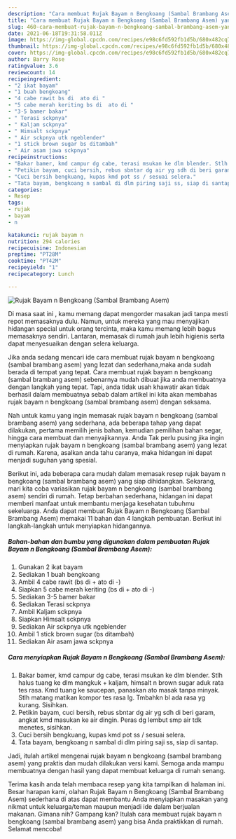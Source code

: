```yaml
---
description: "Cara membuat Rujak Bayam n Bengkoang (Sambal Brambang Asem) yang enak Untuk Jualan"
title: "Cara membuat Rujak Bayam n Bengkoang (Sambal Brambang Asem) yang enak Untuk Jualan"
slug: 460-cara-membuat-rujak-bayam-n-bengkoang-sambal-brambang-asem-yang-enak-untuk-jualan
date: 2021-06-18T19:31:58.011Z
image: https://img-global.cpcdn.com/recipes/e98c6fd592fb1d5b/680x482cq70/rujak-bayam-n-bengkoang-sambal-brambang-asem-foto-resep-utama.jpg
thumbnail: https://img-global.cpcdn.com/recipes/e98c6fd592fb1d5b/680x482cq70/rujak-bayam-n-bengkoang-sambal-brambang-asem-foto-resep-utama.jpg
cover: https://img-global.cpcdn.com/recipes/e98c6fd592fb1d5b/680x482cq70/rujak-bayam-n-bengkoang-sambal-brambang-asem-foto-resep-utama.jpg
author: Barry Rose
ratingvalue: 3.6
reviewcount: 14
recipeingredient:
- "2 ikat bayam"
- "1 buah bengkoang"
- "4 cabe rawit bs di  ato di "
- "5 cabe merah keriting bs di  ato di "
- "3-5 bamer bakar"
- " Terasi sckpnya"
- " Kaljam sckpnya"
- " Himsalt sckpnya"
- " Air sckpnya utk ngeblender"
- "1 stick brown sugar bs ditambah"
- " Air asam jawa sckpnya"
recipeinstructions:
- "Bakar bamer, kmd campur dg cabe, terasi msukan ke dlm blender. Stlh halus tuang ke dlm mangkuk + kaljam, himsalt n brown sugar aduk rata tes rasa. Kmd tuang ke saucepan, panaskan ato masak tanpa minyak. Stlh matang matikan kompor tes rasa lg. Tmbahkn bl ada rasa yg kurang. Sisihkan."
- "Petikin bayam, cuci bersih, rebus sbntar dg air yg sdh di beri garam, angkat kmd masukan ke air dingin. Peras dg lembut smp air tdk menetes, sisihkan."
- "Cuci bersih bengkuang, kupas kmd pot ss / sesuai selera."
- "Tata bayam, bengkoang n sambal di dlm piring saji ss, siap di santap."
categories:
- Resep
tags:
- rujak
- bayam
- n

katakunci: rujak bayam n 
nutrition: 294 calories
recipecuisine: Indonesian
preptime: "PT28M"
cooktime: "PT42M"
recipeyield: "1"
recipecategory: Lunch

---
```



![Rujak Bayam n Bengkoang (Sambal Brambang Asem)](https://img-global.cpcdn.com/recipes/e98c6fd592fb1d5b/680x482cq70/rujak-bayam-n-bengkoang-sambal-brambang-asem-foto-resep-utama.jpg)

Di masa  saat ini , kamu memang dapat mengorder masakan jadi tanpa mesti repot memasaknya dulu. Namun, untuk mereka yang mau menyajikan hidangan special untuk orang tercinta, maka kamu memang lebih bagus memasaknya sendiri. Lantaran, memasak di rumah jauh lebih higienis serta dapat menyesuaikan dengan selera keluarga.

Jika anda sedang mencari ide cara membuat rujak bayam n bengkoang (sambal brambang asem) yang lezat dan sederhana,maka anda sudah berada di tempat yang tepat. Cara membuat rujak bayam n bengkoang (sambal brambang asem)  sebenarnya mudah dibuat jika anda membuatnya dengan langkah yang tepat. Tapi, anda tidak usah khawatir akan tidak berhasil dalam membuatnya 
sebab dalam artikel ini kita akan membahas rujak bayam n bengkoang (sambal brambang asem) dengan seksama.  



Nah untuk kamu yang ingin memasak rujak bayam n bengkoang (sambal brambang asem) yang sederhana, ada beberapa tahap yang dapat dilakukan, pertama memilih jenis bahan, kemudian pemilihan bahan segar, hingga cara membuat dan menyajikannya. Anda Tak perlu pusing jika ingin menyiapkan rujak bayam n bengkoang (sambal brambang asem) yang lezat di rumah. Karena, asalkan anda  tahu caranya, maka hidangan ini dapat menjadi suguhan yang spesial.

Berikut ini, ada beberapa cara mudah dalam memasak resep rujak bayam n bengkoang (sambal brambang asem) yang siap dihidangkan. Sekarang, mari kita coba variasikan rujak bayam n bengkoang (sambal brambang asem) sendiri di rumah. Tetap berbahan sederhana, hidangan ini dapat memberi manfaat untuk membantu menjaga kesehatan tubuhmu sekeluarga. Anda dapat membuat Rujak Bayam n Bengkoang (Sambal Brambang Asem) memakai 11 bahan dan 4 langkah pembuatan. Berikut ini langkah-langkah untuk menyiapkan hidangannya.

<!--inarticleads1-->

##### Bahan-bahan dan bumbu yang digunakan dalam pembuatan Rujak Bayam n Bengkoang (Sambal Brambang Asem):

1. Gunakan 2 ikat bayam
1. Sediakan 1 buah bengkoang
1. Ambil 4 cabe rawit (bs di + ato di -)
1. Siapkan 5 cabe merah keriting (bs di + ato di -)
1. Sediakan 3-5 bamer bakar
1. Sediakan  Terasi sckpnya
1. Ambil  Kaljam sckpnya
1. Siapkan  Himsalt sckpnya
1. Sediakan  Air sckpnya utk ngeblender
1. Ambil 1 stick brown sugar (bs ditambah)
1. Sediakan  Air asam jawa sckpnya




<!--inarticleads2-->

##### Cara menyiapkan Rujak Bayam n Bengkoang (Sambal Brambang Asem):

1. Bakar bamer, kmd campur dg cabe, terasi msukan ke dlm blender. Stlh halus tuang ke dlm mangkuk + kaljam, himsalt n brown sugar aduk rata tes rasa. Kmd tuang ke saucepan, panaskan ato masak tanpa minyak. Stlh matang matikan kompor tes rasa lg. Tmbahkn bl ada rasa yg kurang. Sisihkan.
1. Petikin bayam, cuci bersih, rebus sbntar dg air yg sdh di beri garam, angkat kmd masukan ke air dingin. Peras dg lembut smp air tdk menetes, sisihkan.
1. Cuci bersih bengkuang, kupas kmd pot ss / sesuai selera.
1. Tata bayam, bengkoang n sambal di dlm piring saji ss, siap di santap.




Jadi, itulah artikel mengenai  rujak bayam n bengkoang (sambal brambang asem)  yang praktis dan mudah dilakukan versi kami. Semoga anda mampu membuatnya dengan hasil yang dapat membuat keluarga di rumah senang. 

Terima kasih anda telah membaca resep yang kita tampilkan di halaman ini. Besar harapan kami, olahan  Rujak Bayam n Bengkoang (Sambal Brambang Asem) sederhana di atas dapat membantu Anda menyiapkan masakan yang nikmat untuk keluarga/teman maupun menjadi ide dalam berjualan makanan. Gimana nih? Gampang kan? Itulah cara membuat rujak bayam n bengkoang (sambal brambang asem) yang bisa Anda praktikkan di rumah. Selamat mencoba!

